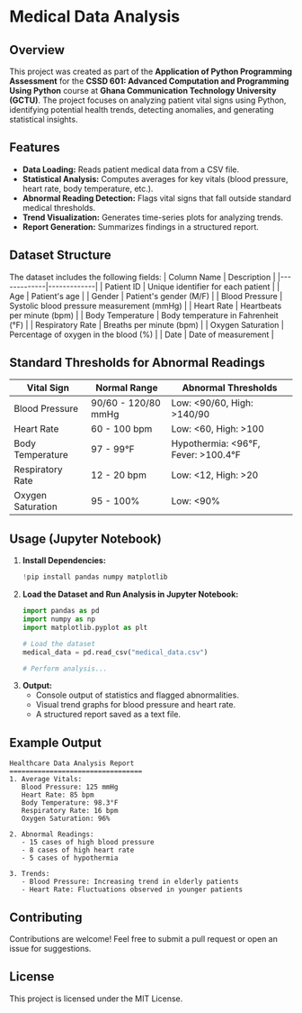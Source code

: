 # Medical Data Analysis

## Overview
This project was created as part of the **Application of Python Programming Assessment** for the **CSSD 601: Advanced Computation and Programming Using Python** course at **Ghana Communication Technology University (GCTU)**. The project focuses on analyzing patient vital signs using Python, identifying potential health trends, detecting anomalies, and generating statistical insights.

## Features
- **Data Loading:** Reads patient medical data from a CSV file.
- **Statistical Analysis:** Computes averages for key vitals (blood pressure, heart rate, body temperature, etc.).
- **Abnormal Reading Detection:** Flags vital signs that fall outside standard medical thresholds.
- **Trend Visualization:** Generates time-series plots for analyzing trends.
- **Report Generation:** Summarizes findings in a structured report.

## Dataset Structure
The dataset includes the following fields:
| Column Name | Description |
|-------------|-------------|
| Patient ID | Unique identifier for each patient |
| Age | Patient's age |
| Gender | Patient's gender (M/F) |
| Blood Pressure | Systolic blood pressure measurement (mmHg) |
| Heart Rate | Heartbeats per minute (bpm) |
| Body Temperature | Body temperature in Fahrenheit (°F) |
| Respiratory Rate | Breaths per minute (bpm) |
| Oxygen Saturation | Percentage of oxygen in the blood (%) |
| Date | Date of measurement |

## Standard Thresholds for Abnormal Readings
| Vital Sign | Normal Range | Abnormal Thresholds |
|------------|--------------|---------------------|
| Blood Pressure | 90/60 - 120/80 mmHg | Low: <90/60, High: >140/90 |
| Heart Rate | 60 - 100 bpm | Low: <60, High: >100 |
| Body Temperature | 97 - 99°F | Hypothermia: <96°F, Fever: >100.4°F |
| Respiratory Rate | 12 - 20 bpm | Low: <12, High: >20 |
| Oxygen Saturation | 95 - 100% | Low: <90% |

## Usage (Jupyter Notebook)
1. **Install Dependencies:**
   ```python
   !pip install pandas numpy matplotlib
   ```
2. **Load the Dataset and Run Analysis in Jupyter Notebook:**
   ```python
   import pandas as pd
   import numpy as np
   import matplotlib.pyplot as plt

   # Load the dataset
   medical_data = pd.read_csv("medical_data.csv")

   # Perform analysis...
   ```
3. **Output:**
   - Console output of statistics and flagged abnormalities.
   - Visual trend graphs for blood pressure and heart rate.
   - A structured report saved as a text file.

## Example Output
```plaintext
Healthcare Data Analysis Report
=================================
1. Average Vitals:
   Blood Pressure: 125 mmHg
   Heart Rate: 85 bpm
   Body Temperature: 98.3°F
   Respiratory Rate: 16 bpm
   Oxygen Saturation: 96%

2. Abnormal Readings:
   - 15 cases of high blood pressure
   - 8 cases of high heart rate
   - 5 cases of hypothermia

3. Trends:
   - Blood Pressure: Increasing trend in elderly patients
   - Heart Rate: Fluctuations observed in younger patients
```

## Contributing
Contributions are welcome! Feel free to submit a pull request or open an issue for suggestions.

## License
This project is licensed under the MIT License.